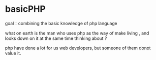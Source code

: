 # basicPHP

goal：combining the basic knowledge of php language  

what on earth is the man who uses php as the way of make living , and looks down on it at the same time thinking about ?  

php have done a lot for us web developers, but someone of them donot value it.

